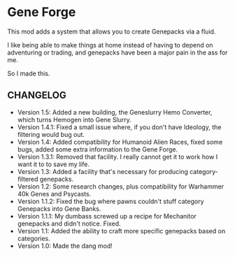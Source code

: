 # Gene Forge

This mod adds a system that allows you to create Genepacks via a fluid.

I like being able to make things at home instead of having to depend on adventuring or trading, and genepacks have been a major pain in the ass for me.

So I made this.

## CHANGELOG

- Version 1.5: Added a new building, the Geneslurry Hemo Converter, which turns Hemogen into Gene Slurry.
- Version 1.4.1: Fixed a small issue where, if you don't have Ideology, the filtering would bug out.
- Version 1.4: Added compatibility for Humanoid Alien Races, fixed some bugs, added some extra information to the Gene Forge.
- Version 1.3.1: Removed that facility. I really cannot get it to work how I want it to to save my life.
- Version 1.3: Added a facility that's necessary for producing category-filtered genepacks.
- Version 1.2: Some research changes, plus compatibility for Warhammer 40k Genes and Psycasts.
- Version 1.1.2: Fixed the bug where pawns couldn't stuff category Genepacks into Gene Banks.
- Version 1.1.1: My dumbass screwed up a recipe for Mechanitor genepacks and didn't notice. Fixed.
- Version 1.1: Added the ability to craft more specific genepacks based on categories.
- Version 1.0: Made the dang mod!